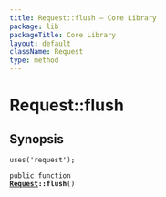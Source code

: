 ```yaml
---
title: Request::flush — Core Library
package: lib
packageTitle: Core Library
layout: default
className: Request
type: method
---
```


# Request::flush

## Synopsis

<code>uses('request');</code>

<code>public function <b><a href="Request">Request</a>::flush</b>()</code>

